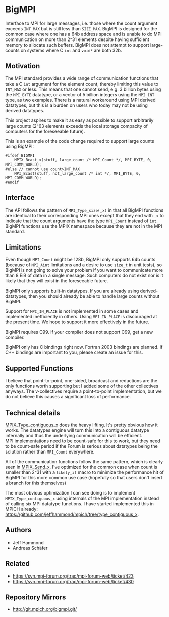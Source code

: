 BigMPI
======

Interface to MPI for large messages, i.e. those where the count argument
exceeds `INT_MAX` but is still less than `SIZE_MAX`.
BigMPI is designed for the common case where one has a 64b address
space and is unable to do MPI communication on more than 2^31 elements
despite having sufficient memory to allocate such buffers.
BigMPI does not attempt to support large-counts on systems where
C `int` and `void*` are both 32b.

## Motivation

The MPI standard provides a wide range of communication functions that
take a C `int` argument for the element count, thereby limiting this
value to `INT_MAX` or less.
This means that one cannot send, e.g. 3 billion bytes using the `MPI_BYTE`
datatype, or a vector of 5 billion integers using the `MPI_INT` type, as
two examples.
There is a natural workaround using MPI derived datatypes, but this is
a burden on users who today may not be using derived datatypes.

This project aspires to make it as easy as possible to support arbitrarily
large counts (2^63 elements exceeds the local storage compacity of computers
for the foreseeable future).

This is an example of the code change required to support large counts using
BigMPI:
```
#ifdef BIGMPI
    MPIX_Bcast_x(stuff, large_count /* MPI_Count */, MPI_BYTE, 0, MPI_COMM_WORLD);
#else // cannot use count>INT_MAX
    MPI_Bcast(stuff, not_large_count /* int */, MPI_BYTE, 0, MPI_COMM_WORLD);
#endif
```

## Interface

The API follows the pattern of `MPI_Type_size(_x)` in that all BigMPI
functions are identical to their corresponding MPI ones except that
they end with `_x` to indicate that the count arguments have the type
`MPI_Count` instead of `int`.
BigMPI functions use the MPIX namespace because they are not in the
MPI standard.

## Limitations

Even though `MPI_Count` might be 128b, BigMPI only supports
64b counts (because of `MPI_Aint` limitations and a desire to use `size_t`
in unit tests), so BigMPI is not going to solve your problem if you
want to communicate more than 8 EiB of data in a single message.
Such computers do not exist nor is it likely that they will exist
in the foreseeable future.

BigMPI only supports built-in datatypes.  If you are already using
derived-datatypes, then you should already be able to handle large
counts without BigMPI.

Support for `MPI_IN_PLACE` is not implemented in some cases and
implemented inefficiently in others.
Using `MPI_IN_PLACE` is discouraged at the present time.
We hope to support it more effectively in the future.

BigMPI requires C99.  If your compiler does not support C99, get a
new compiler.

BigMPI only has C bindings right now.
Fortran 2003 bindings are planned.
If C++ bindings are important to you, please create an issue for this.

## Supported Functions

I believe that point-to-point, one-sided, broadcast and reductions
are the only functions worth supporting but I added some of the other
collectives anyways.
The v-collectives require a point-to-point implementation, but
we do not believe this causes a significant loss of performance.

## Technical details

[MPIX_Type_contiguous_x](https://github.com/jeffhammond/BigMPI/blob/master/src/type_contiguous_x.c)
does the heavy lifting.  It's pretty obvious how it works.
The datatypes engine will turn this into a contiguous datatype internally 
and thus the underlying communication will be efficient.  
MPI implementations need to be count-safe for this to work, but they need
to be count-safe period if the Forum is serious about datatypes being
the solution rather than `MPI_Count` everywhere.

All of the communication functions follow the same pattern, which is
clearly seen in [MPIX_Send_x](https://github.com/jeffhammond/BigMPI/blob/master/src/sendrecv_x.c).
I've optimized for the common case when count is smaller than 2^31 
with a `likely_if` macro to minimize the performance hit of BigMPI
for this more common use case
(hopefully so that users don't insert a branch for this themselves)

The most obvious optimization I can see doing is to implement
`MPIX_Type_contiguous_x` using internals of the MPI implementation 
instead of calling six MPI datatype functions.
I have started implemented this in MPICH already: 
https://github.com/jeffhammond/mpich/tree/type_contiguous_x.

## Authors

* Jeff Hammond
* Andreas Schäfer

## Related

* https://svn.mpi-forum.org/trac/mpi-forum-web/ticket/423
* https://svn.mpi-forum.org/trac/mpi-forum-web/ticket/430

## Repository Mirrors

* http://git.mpich.org/bigmpi.git/
